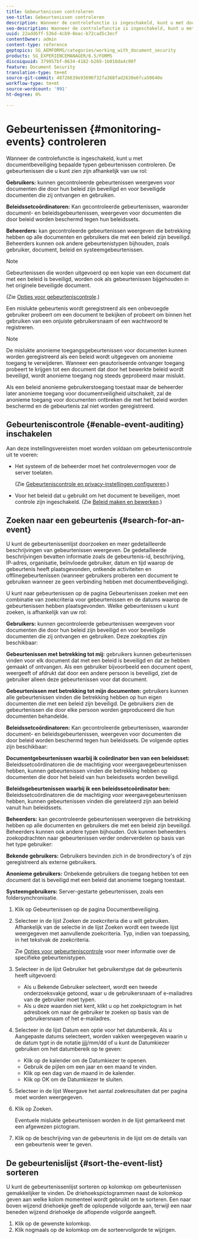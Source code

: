 ```yaml
---
title: Gebeurtenissen controleren
seo-title: Gebeurtenissen controleren
description: Wanneer de controlefunctie is ingeschakeld, kunt u met documentbeveiliging bepaalde typen gebeurtenissen controleren. U kunt de gebeurtenissenlijst eenvoudig zoeken en sorteren met behulp van de documentbeveiliging.
seo-description: Wanneer de controlefunctie is ingeschakeld, kunt u met documentbeveiliging bepaalde typen gebeurtenissen controleren. U kunt de gebeurtenissenlijst eenvoudig zoeken en sorteren met behulp van de documentbeveiliging.
uuid: 22add6ff-536d-4cb9-8eac-b72cad5c3ecf
contentOwner: admin
content-type: reference
geptopics: SG_AEMFORMS/categories/working_with_document_security
products: SG_EXPERIENCEMANAGER/6.5/FORMS
discoiquuid: 379957bf-0634-4182-b269-1b010da4c90f
feature: Document Security
translation-type: tm+mt
source-git-commit: 48726639e93696f32fa368fad2630e6fca50640e
workflow-type: tm+mt
source-wordcount: '991'
ht-degree: 0%

---
```



# Gebeurtenissen {#monitoring-events} controleren

Wanneer de controlefunctie is ingeschakeld, kunt u met documentbeveiliging bepaalde typen gebeurtenissen controleren. De gebeurtenissen die u kunt zien zijn afhankelijk van uw rol:

**Gebruikers:** kunnen gecontroleerde gebeurtenissen weergeven voor documenten die door hun beleid zijn beveiligd en voor beveiligde documenten die zij ontvangen en gebruiken.

**Beleidssetcoördinatoren:** Kan gecontroleerde gebeurtenissen, waaronder document- en beleidsgebeurtenissen, weergeven voor documenten die door beleid worden beschermd tegen hun beleidssets.

**Beheerders:** kan gecontroleerde gebeurtenissen weergeven die betrekking hebben op alle documenten en gebruikers die met een beleid zijn beveiligd. Beheerders kunnen ook andere gebeurtenistypen bijhouden, zoals gebruiker, document, beleid en systeemgebeurtenissen.

>[!NOTE]
>
>Gebeurtenissen die worden uitgevoerd op een kopie van een document dat met een beleid is beveiligd, worden ook als gebeurtenissen bijgehouden in het originele beveiligde document.

(Zie [Opties voor gebeurteniscontrole](/help/forms/using/admin-help/configuring-client-server-options.md#event-auditing-options).)

Een mislukte gebeurtenis wordt geregistreerd als een onbevoegde gebruiker probeert om een document te bekijken of probeert om binnen het gebruiken van een onjuiste gebruikersnaam of een wachtwoord te registreren.

>[!NOTE]
>
>De mislukte anonieme toegangsgebeurtenissen voor documenten kunnen worden geregistreerd als een beleid wordt uitgegeven om anonieme toegang te verwijderen. Wanneer een geautoriseerde ontvanger toegang probeert te krijgen tot een document dat door het bewerkte beleid wordt beveiligd, wordt anonieme toegang nog steeds geprobeerd maar mislukt.

Als een beleid anonieme gebruikerstoegang toestaat maar de beheerder later anonieme toegang voor documentveiligheid uitschakelt, zal de anonieme toegang voor documenten ontbreken die met het beleid worden beschermd en de gebeurtenis zal niet worden geregistreerd.

## Gebeurteniscontrole {#enable-event-auditing} inschakelen

Aan deze instellingsvereisten moet worden voldaan om gebeurteniscontrole uit te voeren:

* Het systeem of de beheerder moet het controlevermogen voor de server toelaten.

   (Zie [Gebeurteniscontrole en privacy-instellingen configureren](/help/forms/using/admin-help/configuring-client-server-options.md#configuring-event-auditing-and-privacy-settings).)

* Voor het beleid dat u gebruikt om het document te beveiligen, moet controle zijn ingeschakeld. (Zie [Beleid maken en bewerken](/help/forms/using/admin-help/creating-policies.md#creating-and-editing-policies).)

## Zoeken naar een gebeurtenis {#search-for-an-event}

U kunt de gebeurtenissenlijst doorzoeken en meer gedetailleerde beschrijvingen van gebeurtenissen weergeven. De gedetailleerde beschrijvingen bevatten informatie zoals de gebeurtenis-id, beschrijving, IP-adres, organisatie, beïnvloede gebruiker, datum en tijd waarop de gebeurtenis heeft plaatsgevonden, ontkende activiteiten en offlinegebeurtenissen (wanneer gebruikers proberen een document te gebruiken wanneer ze geen verbinding hebben met documentbeveiliging).

U kunt naar gebeurtenissen op de pagina Gebeurtenissen zoeken met een combinatie van zoekcriteria voor gebeurtenissen en de datums waarop de gebeurtenissen hebben plaatsgevonden. Welke gebeurtenissen u kunt zoeken, is afhankelijk van uw rol:

**Gebruikers:** kunnen gecontroleerde gebeurtenissen weergeven voor documenten die door hun beleid zijn beveiligd en voor beveiligde documenten die zij ontvangen en gebruiken. Deze zoekopties zijn beschikbaar:

**Gebeurtenissen met betrekking tot mij:** gebruikers kunnen gebeurtenissen vinden voor elk document dat met een beleid is beveiligd en dat ze hebben gemaakt of ontvangen. Als een gebruiker bijvoorbeeld een document opent, weergeeft of afdrukt dat door een andere persoon is beveiligd, ziet de gebruiker alleen deze gebeurtenissen voor dat document.

**Gebeurtenissen met betrekking tot mijn documenten:** gebruikers kunnen alle gebeurtenissen vinden die betrekking hebben op hun eigen documenten die met een beleid zijn beveiligd. De gebruikers zien de gebeurtenissen die door elke persoon worden geproduceerd die hun documenten behandelde.

**Beleidssetcoördinatoren:** Kan gecontroleerde gebeurtenissen, waaronder document- en beleidsgebeurtenissen, weergeven voor documenten die door beleid worden beschermd tegen hun beleidssets. De volgende opties zijn beschikbaar:

**Documentgebeurtenissen waarbij ik coördinator ben van een beleidsset:** Beleidssetcoördinatoren die de machtiging voor weergavegebeurtenissen hebben, kunnen gebeurtenissen vinden die betrekking hebben op documenten die door het beleid van hun beleidssets worden beveiligd.

**Beleidsgebeurtenissen waarbij ik een beleidssetcoördinator ben:** Beleidssetcoördinatoren die de machtiging voor weergavegebeurtenissen hebben, kunnen gebeurtenissen vinden die gerelateerd zijn aan beleid vanuit hun beleidssets.

**Beheerders:** kan gecontroleerde gebeurtenissen weergeven die betrekking hebben op alle documenten en gebruikers die met een beleid zijn beveiligd. Beheerders kunnen ook andere typen bijhouden. Ook kunnen beheerders zoekopdrachten naar gebeurtenissen verder onderverdelen op basis van het type gebruiker:

**Bekende gebruikers:** Gebruikers bevinden zich in de brondirectory&#39;s of zijn geregistreerd als externe gebruikers.

**Anonieme gebruikers:** Onbekende gebruikers die toegang hebben tot een document dat is beveiligd met een beleid dat anonieme toegang toestaat.

**Systeemgebruikers:** Server-gestarte gebeurtenissen, zoals een foldersynchronisatie.

1. Klik op Gebeurtenissen op de pagina Documentbeveiliging.
1. Selecteer in de lijst Zoeken de zoekcriteria die u wilt gebruiken. Afhankelijk van de selectie in de lijst Zoeken wordt een tweede lijst weergegeven met aanvullende zoekcriteria. Typ, indien van toepassing, in het tekstvak de zoekcriteria.

   Zie [Opties voor gebeurteniscontrole](/help/forms/using/admin-help/configuring-client-server-options.md#event-auditing-options) voor meer informatie over de specifieke gebeurtenistypen.

1. Selecteer in de lijst Gebruiker het gebruikerstype dat de gebeurtenis heeft uitgevoerd:

   * Als u Bekende Gebruiker selecteert, wordt een tweede onderzoeksvakje getoond, waar u de gebruikersnaam of e-mailadres van de gebruiker moet typen.
   * Als u deze waarden niet kent, klikt u op het zoekpictogram in het adresboek om naar de gebruiker te zoeken op basis van de gebruikersnaam of het e-mailadres.

1. Selecteer in de lijst Datum een optie voor het datumbereik. Als u Aangepaste datums selecteert, worden vakken weergegeven waarin u de datum typt in de notatie jjjj/mm/dd of u kunt de Datumkiezer gebruiken om het datumbereik op te geven:

   * Klik op de kalender om de Datumkiezer te openen.
   * Gebruik de pijlen om een jaar en een maand te vinden.
   * Klik op een dag van de maand in de kalender.
   * Klik op OK om de Datumkiezer te sluiten.

1. Selecteer in de lijst Weergave het aantal zoekresultaten dat per pagina moet worden weergegeven.
1. Klik op Zoeken.

   Eventuele mislukte gebeurtenissen worden in de lijst gemarkeerd met een afgewezen pictogram.

1. Klik op de beschrijving van de gebeurtenis in de lijst om de details van een gebeurtenis weer te geven.

## De gebeurtenislijst {#sort-the-event-list} sorteren

U kunt de gebeurtenissenlijst sorteren op kolomkop om gebeurtenissen gemakkelijker te vinden. De driehoekspictogrammen naast de kolomkop geven aan welke kolom momenteel wordt gebruikt om te sorteren. Een naar boven wijzend driehoekje geeft de oplopende volgorde aan, terwijl een naar beneden wijzend driehoekje de aflopende volgorde aangeeft.

1. Klik op de gewenste kolomkop.
1. Klik nogmaals op de kolomkop om de sorteervolgorde te wijzigen.

